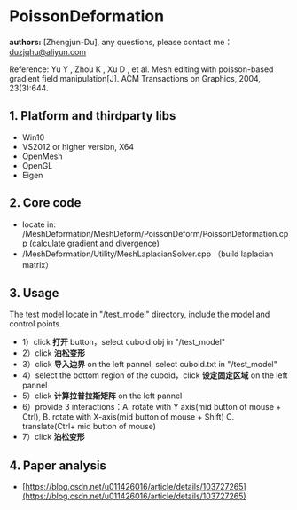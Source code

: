 # PoissonDeformation
**authors:** [Zhengjun-Du], any questions, please contact me：duzjqhu@aliyun.com

Reference: Yu Y , Zhou K , Xu D , et al. Mesh editing with poisson-based gradient field manipulation[J]. ACM Transactions on Graphics, 2004, 23(3):644.

## 1. Platform and thirdparty libs
* Win10  
* VS2012 or higher version, X64  
* OpenMesh  
* OpenGL    
* Eigen  

## 2. Core code
* locate in: /MeshDeformation/MeshDeform/PoissonDeform/PoissonDeformation.cpp (calculate gradient and divergence)  
* /MeshDeformation/Utility/MeshLaplacianSolver.cpp （build laplacian matrix）  

## 3. Usage
The test model locate in "/test_model" directory, include the model and control points.  
* 1）click **打开** button，select cuboid.obj in "/test_model"
* 2）click **泊松变形**
* 3）click **导入边界** on the left pannel, select cuboid.txt in "/test_model"
* 4）select the bottom region of the cuboid，click **设定固定区域** on the left pannel  
* 5）click **计算拉普拉斯矩阵** on the left pannel
* 6）provide 3 interactions：A. rotate with Y axis(mid button of mouse + Ctrl),  B. rotate with X-axis(mid button of mouse + Shift)  C. translate(Ctrl+ mid button of mouse)
* 7）click **泊松变形** 

## 4. Paper analysis
* [https://blog.csdn.net/u011426016/article/details/103727265](https://blog.csdn.net/u011426016/article/details/103727265) 
